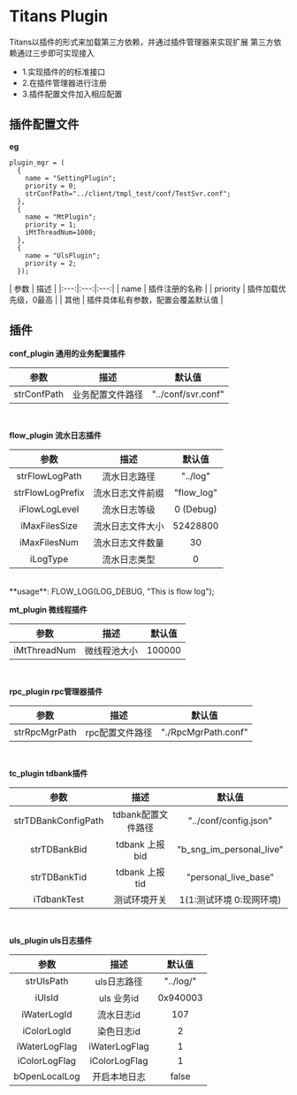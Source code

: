 # Titans Plugin

Titans以插件的形式来加载第三方依赖，并通过插件管理器来实现扩展
第三方依赖通过三步即可实现接入
- 1.实现插件的的标准接口
- 2.在插件管理器进行注册
- 3.插件配置文件加入相应配置

## 插件配置文件
**eg**
```shell
plugin_mgr = (
  {
    name = "SettingPlugin";
    priority = 0;
    strConfPath="../client/tmpl_test/conf/TestSvr.conf";
  },
  {
    name = "MtPlugin";
    priority = 1;
    iMtThreadNum=1000;
  },
  {
    name = "UlsPlugin";
    priority = 2;
  });
```

| 参数 | 描述 |
|:---:|:---:|:---:|
| name | 插件注册的名称 |
| priority | 插件加载优先级，0最高 |
| 其他 | 插件具体私有参数，配置会覆盖默认值 |

## 插件
**conf_plugin 通用的业务配置插件** 

| 参数 | 描述 | 默认值 |
|:---:|:---:|:---:|
| strConfPath | 业务配置文件路径 | "../conf/svr.conf" |
</br>

**flow_plugin 流水日志插件** 

| 参数 | 描述 | 默认值 |
|:---:|:---:|:---:|
| strFlowLogPath | 流水日志路径 | "../log" |
| strFlowLogPrefix | 流水日志文件前缀 | "flow_log" |
| iFlowLogLevel | 流水日志等级 | 0 (Debug) |
| iMaxFilesSize | 流水日志文件大小 | 52428800 |
| iMaxFilesNum | 流水日志文件数量 | 30 |
| iLogType | 流水日志类型 | 0 |
</br>
**usage**: FLOW_LOG(LOG_DEBUG, "This is flow log");

**mt_plugin 微线程插件** 

| 参数 | 描述 | 默认值 |
|:---:|:---:|:---:|
| iMtThreadNum | 微线程池大小 | 100000 |
</br>

**rpc_plugin rpc管理器插件** 

| 参数 | 描述 | 默认值 |
|:---:|:---:|:---:|
| strRpcMgrPath | rpc配置文件路径 | "./RpcMgrPath.conf" |
</br>

**tc_plugin tdbank插件** 

| 参数 | 描述 | 默认值 |
|:---:|:---:|:---:|
| strTDBankConfigPath | tdbank配置文件路径 | "../conf/config.json" |
| strTDBankBid | tdbank 上报bid | "b_sng_im_personal_live" |
| strTDBankTid | tdbank 上报tid | "personal_live_base" |
| iTdbankTest | 测试环境开关 | 1(1:测试环境 0:现网环境) |
</br>

**uls_plugin uls日志插件** 

| 参数 | 描述 | 默认值 |
|:---:|:---:|:---:|
| strUlsPath | uls日志路径 | "../log/" |
| iUlsId | uls 业务id | 0x940003 |
| iWaterLogId | 流水日志id | 107 |
| iColorLogId | 染色日志id | 2 |
| iWaterLogFlag | iWaterLogFlag | 1 |
| iColorLogFlag | iColorLogFlag | 1 |
| bOpenLocalLog | 开启本地日志 | false |
</br>